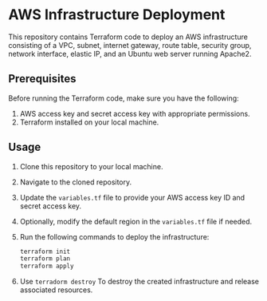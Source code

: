 # AWS Infrastructure Deployment

This repository contains Terraform code to deploy an AWS infrastructure consisting of a VPC, subnet, internet gateway, route table, security group, network interface, elastic IP, and an Ubuntu web server running Apache2.

## Prerequisites

Before running the Terraform code, make sure you have the following:

1. AWS access key and secret access key with appropriate permissions.
2. Terraform installed on your local machine.

## Usage

1. Clone this repository to your local machine.
2. Navigate to the cloned repository.
3. Update the `variables.tf` file to provide your AWS access key ID and secret access key.
4. Optionally, modify the default region in the `variables.tf` file if needed.
5. Run the following commands to deploy the infrastructure:

   ```bash
   terraform init
   terraform plan
   terraform apply

6. Use `terradorm destroy` To destroy the created infrastructure and release associated resources.